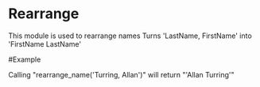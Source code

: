 Rearrange
=========
This module is used to rearrange names
Turns 'LastName, FirstName' into 'FirstName LastName'

#Example

Calling "rearrange_name('Turring, Allan')" will return "'Allan Turring'"
